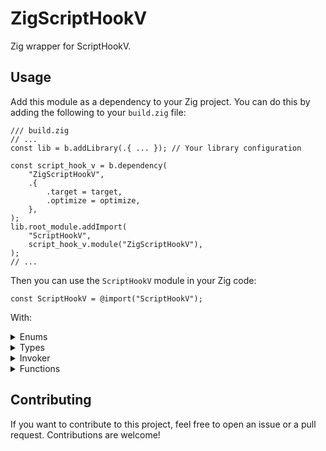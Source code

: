 # ZigScriptHookV

Zig wrapper for ScriptHookV.

## Usage

Add this module as a dependency to your Zig project. You can do this by adding the following to your `build.zig` file:

```zig
/// build.zig
// ...
const lib = b.addLibrary(.{ ... }); // Your library configuration

const script_hook_v = b.dependency(
    "ZigScriptHookV",
    .{
        .target = target,
        .optimize = optimize,
    },
);
lib.root_module.addImport(
    "ScriptHookV",
    script_hook_v.module("ZigScriptHookV"),
);
// ...
```

Then you can use the `ScriptHookV` module in your Zig code:

```zig
const ScriptHookV = @import("ScriptHookV");
```

With:

<details><summary>Enums</summary>
<p>

```zig
_ = ScriptHookV.Enums.eAudioFlag;
_ = ScriptHookV.Enums.eBlipColor;
_ = ScriptHookV.Enums.eBlipSprite;
_ = ScriptHookV.Enums.eCameraShake;
_ = ScriptHookV.Enums.eControl;
_ = ScriptHookV.Enums.eRadioStation;
_ = ScriptHookV.Enums.eWindowTitle;
_ = ScriptHookV.Enums.eGender;
_ = ScriptHookV.Enums.eDrivingStyle;
_ = ScriptHookV.Enums.eBone;
_ = ScriptHookV.Enums.eFiringPattern;
_ = ScriptHookV.Enums.eFont;
_ = ScriptHookV.Enums.eVehicleColor;
_ = ScriptHookV.Enums.eVehicleDoor;
_ = ScriptHookV.Enums.eVehicleLockStatus;
_ = ScriptHookV.Enums.eVehicleLandingGear;
_ = ScriptHookV.Enums.eVehicleMod;
_ = ScriptHookV.Enums.eVehicleNeonLight;
_ = ScriptHookV.Enums.eVehicleRoofState;
_ = ScriptHookV.Enums.eVehicleSeat;
_ = ScriptHookV.Enums.eVehicleToggleMod;
_ = ScriptHookV.Enums.eVehicleWheelType;
_ = ScriptHookV.Enums.eVehicleWindow;
_ = ScriptHookV.Enums.eVehicleWindowTint;
_ = ScriptHookV.Enums.eNumberPlateMounting;
_ = ScriptHookV.Enums.eNumberPlateType;
_ = ScriptHookV.Enums.eVehicleClass;
_ = ScriptHookV.Enums.eExplosionType;
_ = ScriptHookV.Enums.eIntersectFlags;
_ = ScriptHookV.Enums.eMarkerType;
_ = ScriptHookV.Enums.eRelationship;
_ = ScriptHookV.Enums.eRopeType;
_ = ScriptHookV.Enums.eWeapon;
_ = ScriptHookV.Enums.eWeaponGroup;
_ = ScriptHookV.Enums.eWeaponTint;
_ = ScriptHookV.Enums.ePickupType;
_ = ScriptHookV.Enums.eHudComponent;
```

</p>
</details>

<details><summary>Types</summary>
<p>

```zig
_ = ScriptHookV.Types.Void;
_ = ScriptHookV.Types.Any;
_ = ScriptHookV.Types.uint;
_ = ScriptHookV.Types.Hash;
_ = ScriptHookV.Types.Blip;
_ = ScriptHookV.Types.Cam;
_ = ScriptHookV.Types.Camera;
_ = ScriptHookV.Types.CarGenerator;
_ = ScriptHookV.Types.ColourIndex;
_ = ScriptHookV.Types.CoverPoint;
_ = ScriptHookV.Types.Entity;
_ = ScriptHookV.Types.FireId;
_ = ScriptHookV.Types.Group;
_ = ScriptHookV.Types.Interior;
_ = ScriptHookV.Types.Object;
_ = ScriptHookV.Types.Ped;
_ = ScriptHookV.Types.Pickup;
_ = ScriptHookV.Types.Player;
_ = ScriptHookV.Types.ScrHandle;
_ = ScriptHookV.Types.Sphere;
_ = ScriptHookV.Types.TaskSequence;
_ = ScriptHookV.Types.Texture;
_ = ScriptHookV.Types.TextureDict;
_ = ScriptHookV.Types.Train;
_ = ScriptHookV.Types.Vehicle;
_ = ScriptHookV.Types.Weapon;
_ = ScriptHookV.Types.Vector2;
_ = ScriptHookV.Types.Vector3;
_ = ScriptHookV.Types.Vector4;
```

</p>
</details>

<details><summary>Invoker</summary>
<p>

```zig
_ = ScriptHookV.Invoker.push;
_ = ScriptHookV.Invoker.invoke;
```

</p>
</details>

<details><summary>Functions</summary>
<p>

```zig
_ = ScriptHookV.createTexture;
_ = ScriptHookV.drawTexture;
_ = ScriptHookV.PresentCallback;
_ = ScriptHookV.presentCallbackRegister;
_ = ScriptHookV.presentCallbackUnregister;
_ = ScriptHookV.KeyboardHandler;
_ = ScriptHookV.keyboardHandlerRegister;
_ = ScriptHookV.keyboardHandlerUnregister;
_ = ScriptHookV.scriptWait;
_ = ScriptHookV.scriptRegister;
_ = ScriptHookV.scriptRegisterAdditionalThread;
_ = ScriptHookV.scriptUnregister;
_ = ScriptHookV._scriptUnregister; // Deprecated
_ = ScriptHookV.nativeInit;
_ = ScriptHookV.nativePush64;
_ = ScriptHookV.nativeCall;
_ = ScriptHookV.wait;
_ = ScriptHookV.terminate;
_ = ScriptHookV.getGlobalPtr;
_ = ScriptHookV.worldGetAllVehicles;
_ = ScriptHookV.worldGetAllPeds;
_ = ScriptHookV.worldGetAllObjects;
_ = ScriptHookV.worldGetAllPickups;
_ = ScriptHookV.getScriptHandleBaseAddress;
_ = ScriptHookV.eGameVersion;
_ = ScriptHookV.getGameVersion;
```

</p>
</details>

## Contributing

If you want to contribute to this project, feel free to open an issue or a pull request. Contributions are welcome!
